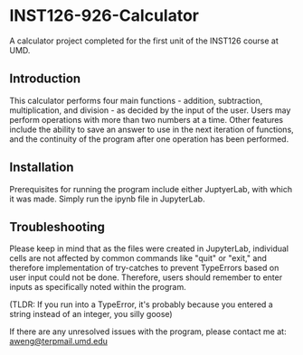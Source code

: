 # INST126-926-Calculator
A calculator project completed for the first unit of the INST126 course at UMD.

## Introduction
This calculator performs four main functions - addition, subtraction, multiplication, and division - as decided by the input of the user. Users may perform operations with more than two numbers at a time. Other features include the ability to save an answer to use in the next iteration of functions, and the continuity of the program after one operation has been performed.

## Installation
Prerequisites for running the program include either JuptyerLab, with which it was made. Simply run the ipynb file in JupyterLab.

## Troubleshooting
Please keep in mind that as the files were created in JupyterLab, individual cells are not affected by common commands like "quit" or "exit," and therefore implementation of try-catches to prevent TypeErrors based on user input could not be done. Therefore, users should remember to enter inputs as specifically noted within the program.

(TLDR: If you run into a TypeError, it's probably because you entered a string instead of an integer, you silly goose)

If there are any unresolved issues with the program, please contact me at: aweng@terpmail.umd.edu
